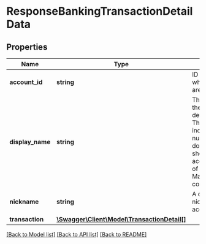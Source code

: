 # ResponseBankingTransactionDetailData

## Properties
Name | Type | Description | Notes
------------ | ------------- | ------------- | -------------
**account_id** | **string** | ID of the account for which transactions are provided | [optional] 
**display_name** | **string** | The display name of the account as defined by the bank.  This should not incorporate account numbers or PANs.  If it does the values should be masked according to the rules of the MaskedAccountString common type. | [optional] 
**nickname** | **string** | A customer supplied nick name for the account | [optional] 
**transaction** | [**\Swagger\Client\Model\TransactionDetail[]**](TransactionDetail.md) |  | [optional] 

[[Back to Model list]](../README.md#documentation-for-models) [[Back to API list]](../README.md#documentation-for-api-endpoints) [[Back to README]](../README.md)

